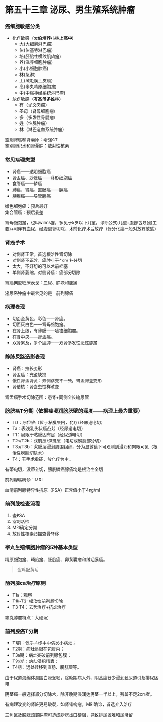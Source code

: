 # 第五十三章 泌尿、男生殖系统肿瘤

### 癌细胞敏感分类

- 化疗敏感（**大伯培养小林上高中**）
  - 大(大细胞淋巴瘤)
  - 伯(伯基特淋巴瘤)
  - 培(胚胎性横纹肌肉瘤)
  - 养(滋养细胞肿瘤)
  - 小(小细胞肺癌)
  - 林(急淋)
  - 上(绒毛膜上皮癌)
  - 高(睾丸精原细胞瘤)
  - 中(中枢神经系统淋巴瘤)
- 放疗敏感（**有圣母多姓林**）
  - 有（尤文肉瘤）
  - 圣母（肾母细胞瘤）
  - 多（多发性骨髓瘤）
  - 姓（性腺肿瘤）
  - 林（淋巴造血系统肿瘤）

鉴别肾癌和肾囊肿：增强CT  
鉴别肾积水和肾囊肿：放射性核素

### 常见病理类型

- 肾癌——透明细胞癌
- 肾盂癌、膀胱癌——移形细胞癌
- 食管癌——鳞癌
- 肺癌、胃癌、直肠癌——腺癌
- 胰腺癌——导管腺癌

嫌色细胞癌：预后最好  
集合管癌：预后最差

肾母细胞瘤，也叫wilms瘤，多见于5岁以下儿童，诊断公式:儿童+腹部包块(最主要)+可伴有血尿。经腹患肾切除，术前化疗术后放疗（低分化癌一般对放疗敏感）

### 肾癌手术

- 对侧肾正常，首选根治性肾切除
- 对侧肾不正常，癌肿小于4cm 补分切
- 太大，不好切的可以术前栓塞
- 单侧肾萎缩，对侧肾癌：癌部分切除

肾癌典型临床表现：血尿、肿块和腰痛

泌尿系肿瘤中最常见的是：前列腺癌

### 病理表现

- 切面金黄色，彩色——肾癌。
- 切面灰白色——肾母细胞瘤。
- 在肾上级，有薄膜——嗜铬细胞瘤。
- 在肾中央——肾盂癌。
- 双肾累及，多个癌肿——双肾多发性恶性肿瘤

### 静脉尿路造影表现

- 肾癌：拉长变形
- 肾盂癌：充盈缺损
- 慢性肾盂肾炎：双侧病变不一致，肾盂肾盏变形
- 肾结核：肾盏虫蚀样改变

肾盂癌手术切除范围：患肾+同侧全长输尿管

### 膀胱癌T分期（依据癌浸润膀胱壁的深度——病理上最为重要）

- Tis：原位癌（位于粘膜层内，化疗/经尿道电切）
- Ta：表浅乳头状癌凸起（经尿道电切）
- T1：局限于粘膜固有层（经尿道电切）
- T2a/T2b：浅肌层/深肌层（电切或膀胱部分切）
- T3a/T3b：浆膜层浸润周围组织，分为显微镜下可观测到浸润和肉眼可见（根治性膀胱切除术）
- T4：无手术指征，放化疗为主。

有蒂电切，没蒂全切，膀胱鳞癌腺癌均是根治性全切

前列腺癌确诊：MRI

血清前列腺特异性抗原（PSA）正常值小于4ng/ml

### 前列腺检查流程

1. 查PSA
1. 穿刺活检
1. MRI确定分期
1. 放射性核素扫描查骨转移

### 睾丸生殖细胞肿瘤的5种基本类型

精原细胞瘤、畸胎瘤、胚胎癌、卵黄囊瘤和绒毛膜癌。

> 金鸡配黄毛

### 前列腺ca治疗原则

- T1a：观察
- T1b-T2: 根治性前列腺切除
- T3-T4：去势治疗+抗雄治疗

睾丸肿瘤特点：大硬沉

### 前列腺癌T分期

- T1期：仅手术标本中偶发小病灶；
- T2期：病灶局限在包膜内；
- T3a期：病灶突破前列腺包膜；
- T3b期：病灶侵犯精囊；
- T4期：远处转移到直肠、膀胱颈等。

由于尿道海绵体周围白膜坚韧，除晚期病人外，阴茎癌很少浸润致尿道引起排尿困难

阴茎癌一般选择部分切除术，除非晚期浸润达阴茎一半以上，残留不足2cm者。

有病理改变的肾脏更易破裂，如肾错构瘤，MRI确诊，首选介入治疗

三角区及膀胱颈部肿瘤可造成膀胱出口梗阻，导致排尿困难和尿潴留
